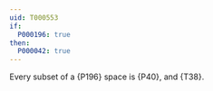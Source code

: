 ```yaml
---
uid: T000553
if:
  P000196: true
then:
  P000042: true
---
```


Every subset of a {P196} space is {P40}, and {T38}.
